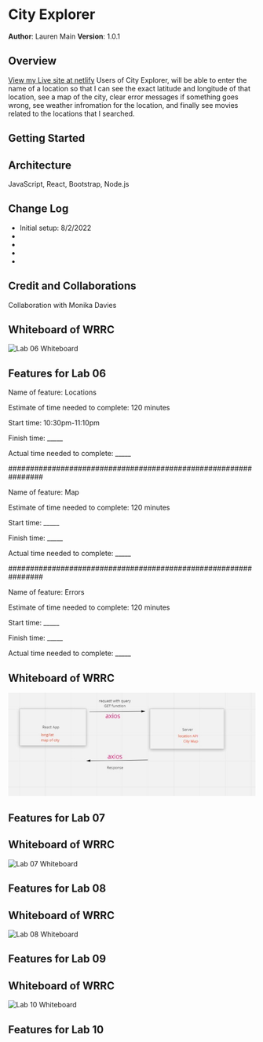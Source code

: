 # City Explorer

**Author**: Lauren Main
**Version**: 1.0.1

## Overview
[View my Live site at netlify](https://laurenmainportfolio.netlify.app/)
Users of City Explorer, will be able to enter the name of a location so that I can see the exact latitude and longitude of that location, see a map of the city, clear error messages if something goes wrong, see weather infromation for the location, and finally see movies related to the locations that I searched.  

## Getting Started
<!-- What are the steps that a user must take in order to build this app on their own machine and get it running? -->

## Architecture
JavaScript, React, Bootstrap, Node.js

## Change Log
<ul>
<li>Initial setup: 8/2/2022</li>
<li>
<li>
<li>
<li>
</ul>


## Credit and Collaborations
Collaboration with Monika Davies

## Whiteboard of WRRC

![Lab 06 Whiteboard](/src/images/lab06miro.jpg)

## Features for Lab 06

Name of feature: Locations

Estimate of time needed to complete: 120 minutes

Start time: 10:30pm-11:10pm

Finish time: _____

Actual time needed to complete: _____

################################################################

Name of feature: Map

Estimate of time needed to complete: 120 minutes

Start time: _____

Finish time: _____

Actual time needed to complete: _____

################################################################

Name of feature: Errors

Estimate of time needed to complete: 120 minutes

Start time: _____

Finish time: _____

Actual time needed to complete: _____


## Whiteboard of WRRC

![Lab 06 Whiteboard](images/lab06miro.jpg)

## Features for Lab 07

## Whiteboard of WRRC

![Lab 07 Whiteboard](images/)

## Features for Lab 08

## Whiteboard of WRRC

![Lab 08 Whiteboard](images/)

## Features for Lab 09

## Whiteboard of WRRC

![Lab 10 Whiteboard](images/)

## Features for Lab 10

